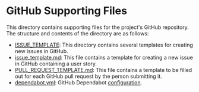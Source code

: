 # GitHub Supporting Files

This directory contains supporting files for the project's GitHub repository. The structure and contents of the directory are as follows:

- [ISSUE_TEMPLATE](ISSUE_TEMPLATE): This directory contains several templates for creating new issues in GitHub.
- [issue_template.md](issue_template.md): This file contains a template for creating a new issue in GitHub containing a user story.
- [PULL_REQUEST_TEMPLATE.md](issue_template.md): This file contains a template to be filled out for each GitHub pull request by the person submitting it.
- [dependabot.yml](dependabot.yml): GitHub Dependabot [configuration](https://docs.github.com/en/code-security/dependabot/dependabot-version-updates).
